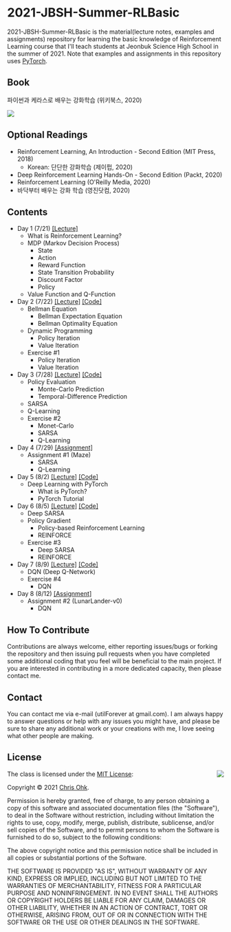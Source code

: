 # 2021-JBSH-Summer-RLBasic

2021-JBSH-Summer-RLBasic is the material(lecture notes, examples and assignments) repository for learning the basic knowledge of Reinforcement Learning course that I'll teach students at Jeonbuk Science High School in the summer of 2021. Note that examples and assignments in this repository uses [PyTorch](https://pytorch.org/).

## Book

파이썬과 케라스로 배우는 강화학습 (위키북스, 2020)

![](https://wikibook.co.kr/images/cover/m/9791158392017.png)

## Optional Readings

- Reinforcement Learning, An Introduction - Second Edition (MIT Press, 2018)
  - Korean: 단단한 강화학습 (제이펍, 2020)
- Deep Reinforcement Learning Hands-On - Second Edition (Packt, 2020)
- Reinforcement Learning (O'Reilly Media, 2020)
- 바닥부터 배우는 강화 학습 (영진닷컴, 2020)

## Contents

- Day 1 (7/21) [[Lecture]](./1%20-%20Lecture/210721%20-%20Introduction%20to%20RL%2C%20Day%201.pdf)
  - What is Reinforcement Learning?
  - MDP (Markov Decision Process)
    - State
    - Action
    - Reward Function
    - State Transition Probability
    - Discount Factor
    - Policy
  - Value Function and Q-Function
- Day 2 (7/22) [[Lecture]](./1%20-%20Lecture/210722%20-%20Introduction%20to%20RL%2C%20Day%202.pdf) [[Code]](./2%20-%20Code/210722%20-%20Introduction%20to%20RL%2C%20Day%202)
  - Bellman Equation
    - Bellman Expectation Equation
    - Bellman Optimality Equation
  - Dynamic Programming
    - Policy Iteration
    - Value Iteration
  - Exercise #1
    - Policy Iteration
    - Value Iteration
- Day 3 (7/28) [[Lecture]](./1%20-%20Lecture/210728%20-%20Introduction%20to%20RL%2C%20Day%203.pdf) [[Code]](./2%20-%20Code/210728%20-%20Introduction%20to%20RL%2C%20Day%203)
  - Policy Evaluation
    - Monte-Carlo Prediction
    - Temporal-Difference Prediction
  - SARSA
  - Q-Learning
  - Exercise #2
    - Monet-Carlo
    - SARSA
    - Q-Learning
- Day 4 (7/29) [[Assignment]](./3%20-%20Assignment/210729%20-%20Maze)
  - Assignment #1 (Maze)
    - SARSA
    - Q-Learning
- Day 5 (8/2) [[Lecture]](./1%20-%20Lecture/210802%20-%20Introduction%20to%20RL%2C%20Day%205.pdf) [[Code]](https://cutt.ly/mQgEDyJ)
  - Deep Learning with PyTorch
    - What is PyTorch?
    - PyTorch Tutorial
- Day 6 (8/5) [[Lecture]](./1%20-%20Lecture/210805%20-%20Introduction%20to%20RL%2C%20Day%206.pdf) [[Code]](./2%20-%20Code/210805%20-%20Introduction%20to%20RL%2C%20Day%206)
  - Deep SARSA
  - Policy Gradient
    - Policy-based Reinforcement Learning
    - REINFORCE
  - Exercise #3
    - Deep SARSA
    - REINFORCE
- Day 7 (8/9) [[Lecture]](./1%20-%20Lecture/210809%20-%20Introduction%20to%20RL%2C%20Day%207.pdf) [[Code]](./2%20-%20Code/210809%20-%20Introduction%20to%20RL%2C%20Day%207)
  - DQN (Deep Q-Network)
  - Exercise #4
    - DQN
- Day 8 (8/12) [[Assignment]](./3%20-%20Assignment/210812%20-%20LunarLander)
  - Assignment #2 (LunarLander-v0)
    - DQN

## How To Contribute

Contributions are always welcome, either reporting issues/bugs or forking the repository and then issuing pull requests when you have completed some additional coding that you feel will be beneficial to the main project. If you are interested in contributing in a more dedicated capacity, then please contact me.

## Contact

You can contact me via e-mail (utilForever at gmail.com). I am always happy to answer questions or help with any issues you might have, and please be sure to share any additional work or your creations with me, I love seeing what other people are making.

## License

<img align="right" src="http://opensource.org/trademarks/opensource/OSI-Approved-License-100x137.png">

The class is licensed under the [MIT License](http://opensource.org/licenses/MIT):

Copyright &copy; 2021 [Chris Ohk](http://www.github.com/utilForever).

Permission is hereby granted, free of charge, to any person obtaining a copy of this software and associated documentation files (the "Software"), to deal in the Software without restriction, including without limitation the rights to use, copy, modify, merge, publish, distribute, sublicense, and/or sell copies of the Software, and to permit persons to whom the Software is furnished to do so, subject to the following conditions:

The above copyright notice and this permission notice shall be included in all copies or substantial portions of the Software.

THE SOFTWARE IS PROVIDED "AS IS", WITHOUT WARRANTY OF ANY KIND, EXPRESS OR IMPLIED, INCLUDING BUT NOT LIMITED TO THE WARRANTIES OF MERCHANTABILITY, FITNESS FOR A PARTICULAR PURPOSE AND NONINFRINGEMENT. IN NO EVENT SHALL THE AUTHORS OR COPYRIGHT HOLDERS BE LIABLE FOR ANY CLAIM, DAMAGES OR OTHER LIABILITY, WHETHER IN AN ACTION OF CONTRACT, TORT OR OTHERWISE, ARISING FROM, OUT OF OR IN CONNECTION WITH THE SOFTWARE OR THE USE OR OTHER DEALINGS IN THE SOFTWARE.
